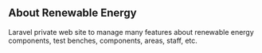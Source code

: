 ## About Renewable Energy

Laravel private web site to manage many features about renewable energy components, test benches, components, areas, staff, etc.
